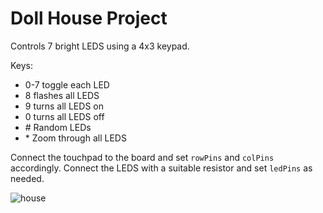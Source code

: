 # Doll House Project

Controls 7 bright LEDS using a 4x3 keypad.

Keys:

* 0-7 toggle each LED
* 8 flashes all LEDS
* 9 turns all LEDS on
* 0 turns all LEDS off
* \# Random LEDs
* \* Zoom through all LEDS

Connect the touchpad to the board and set `rowPins` and `colPins` accordingly.
Connect the LEDS with a suitable resistor and set `ledPins` as needed.

![house](https://user-images.githubusercontent.com/11662863/103240446-4b9d3900-4948-11eb-9179-942be2226c13.gif)
